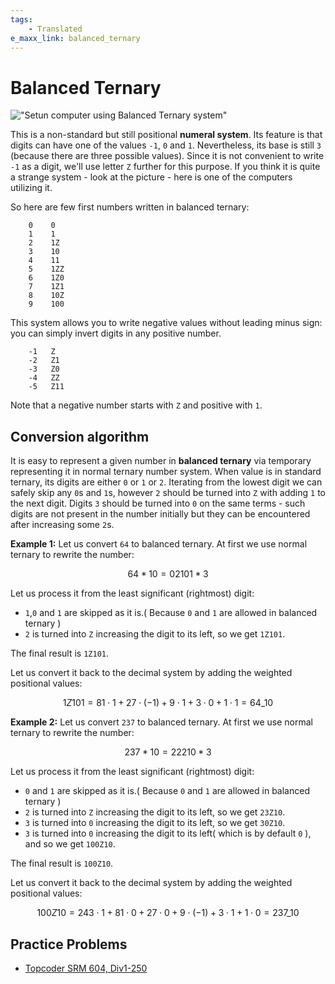 ```yaml
---
tags:
    - Translated
e_maxx_link: balanced_ternary
---
```


# Balanced Ternary

!["Setun computer using Balanced Ternary system"](http://ternary.3neko.ru/photo/setun1_small.jpg)

This is a non-standard but still positional **numeral system**. Its feature is that digits can have one of the values `-1`, `0` and `1`. Nevertheless, its base is still `3` (because there are three possible values). Since it is not convenient to write `-1` as a digit, we'll use letter `Z` further for this purpose. If you think it is quite a strange system - look at the picture - here is one of the computers utilizing it.

So here are few first numbers written in balanced ternary:

```nohighlight
    0    0
    1    1
    2    1Z
    3    10
    4    11
    5    1ZZ
    6    1Z0
    7    1Z1
    8    10Z
    9    100
```

This system allows you to write negative values without leading minus sign: you can simply invert digits in any positive number.

```nohighlight
    -1   Z
    -2   Z1
    -3   Z0
    -4   ZZ
    -5   Z11
```

Note that a negative number starts with `Z` and positive with `1`.

## Conversion algorithm

It is easy to represent a given number in **balanced ternary** via temporary representing it in normal ternary number system. When value is in standard ternary, its digits are either `0` or `1` or `2`. Iterating from the lowest digit we can safely skip any `0`s and `1`s, however `2` should be turned into `Z` with adding `1` to the next digit. Digits `3` should be turned into `0` on the same terms - such digits are not present in the number initially but they can be encountered after increasing some `2`s.

**Example 1:** Let us convert `64` to balanced ternary. At first we use normal ternary to rewrite the number:

$$ 64*{10} = 02101*{3} $$

Let us process it from the least significant (rightmost) digit:

-   `1`,`0` and `1` are skipped as it is.( Because `0` and `1` are allowed in balanced ternary )
-   `2` is turned into `Z` increasing the digit to its left, so we get `1Z101`.

The final result is `1Z101`.

Let us convert it back to the decimal system by adding the weighted positional values:

$$ 1Z101 = 81 \cdot 1 + 27 \cdot (-1) + 9 \cdot 1 + 3 \cdot 0 + 1 \cdot 1 = 64\_{10} $$

**Example 2:** Let us convert `237` to balanced ternary. At first we use normal ternary to rewrite the number:

$$ 237*{10} = 22210*{3} $$

Let us process it from the least significant (rightmost) digit:

-   `0` and `1` are skipped as it is.( Because `0` and `1` are allowed in balanced ternary )
-   `2` is turned into `Z` increasing the digit to its left, so we get `23Z10`.
-   `3` is turned into `0` increasing the digit to its left, so we get `30Z10`.
-   `3` is turned into `0` increasing the digit to its left( which is by default `0` ), and so we get `100Z10`.

The final result is `100Z10`.

Let us convert it back to the decimal system by adding the weighted positional values:

$$ 100Z10 = 243 \cdot 1 + 81 \cdot 0 + 27 \cdot 0 + 9 \cdot (-1) + 3 \cdot 1 + 1 \cdot 0 = 237\_{10} $$

## Practice Problems

-   [Topcoder SRM 604, Div1-250](http://community.topcoder.com/stat?c=problem_statement&pm=12917&rd=15837)
